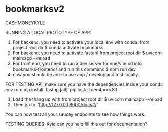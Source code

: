 # bookmarksv2
CASHMONEYKYLE

RUNNING A LOCAL PROTOTYPE OF APP:
  1) For backend, you need to activate your local env with conda.
     from project root dir $ conda activate bookmarks
  2) For backend, you need to activate fastapi
    from project root dir $ uvicorn main:app --reload
  3) For front end, you need to run a dev server for vue/vite
    cd into bookmarks-frontend/ and run this command $ npm run dev
  4) now you should be able to use app / develop and test locally.

FOR TESTING API:
  make sure you have the dependencies
    inside your conda env run:
      pip install 'fastapi[all]'
      pip install neo4j==5.8.1

  1) Load the thang up with
    from project root dir $ uvicorn main:app --reload
  2) Then go to:
    'http://127.0.0.1:8000/docs#/'

  You can now test all your saucey endpoints to see how things work.

TESTING QUERIES:
  Kyle can you help fill this out for documentation?
